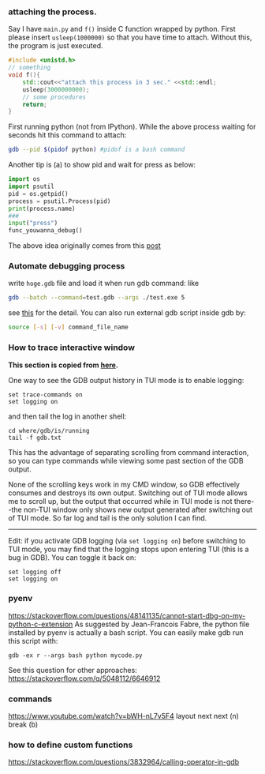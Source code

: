 ### attaching the process.
Say I have `main.py` and `f()` inside C function wrapped by python. First please insert `usleep(1000000)` so that you have time to attach. Without this, the program is just executed. 
```cpp
#include <unistd.h>
// something
void f(){
    std::cout<<"attach this process in 3 sec." <<std::endl;
    usleep(3000000000);
    // some procedures
    return;
}
```
First running python (not from IPython). While the above process waiting for seconds hit this command to attach:
```bash
gdb --pid $(pidof python) #pidof is a bash command
```
Another tip is (a) to show pid and wait for press as below:
```python
import os
import psutil
pid = os.getpid()
process = psutil.Process(pid)
print(process.name)
###  
input("press")
func_youwanna_debug()
```
The above idea originally comes from this [post](https://stackoverflow.com/questions/57612531/step-from-pdb-in-gdb-when-debugging-c-extension)
### Automate debugging process
write `hoge.gdb` file and load it when run gdb command: like 
```bash
gdb --batch --command=test.gdb --args ./test.exe 5
```
see [this](https://stackoverflow.com/questions/10748501/what-are-the-best-ways-to-automate-a-gdb-debugging-session) for the detail.
You can also run external gdb script inside gdb by:
```bash
source [-s] [-v] command_file_name
```

### How to trace interactive window 
**This section is copied from [here](https://stackoverflow.com/questions/9257085/how-can-i-scroll-back-in-gdbs-command-window-in-the-tui-mode).**

One way to see the GDB output history in TUI mode is to enable logging:

    set trace-commands on
    set logging on

and then tail the log in another shell:

    cd where/gdb/is/running
    tail -f gdb.txt

This has the advantage of separating scrolling from command interaction, so you can type commands while viewing some past section of the GDB output.

None of the scrolling keys work in my CMD window, so GDB effectively consumes and destroys its own output. Switching out of TUI mode allows me to scroll up, but the output that occurred while in TUI mode is not there--the non-TUI window only shows new output generated after switching out of TUI mode. So far log and tail is the only solution I can find.

------

Edit: if you activate GDB logging (via `set logging on`) before switching to TUI mode, you may find that the logging stops upon entering TUI (this is a bug in GDB). You can toggle it back on:

    set logging off
    set logging on

### pyenv
https://stackoverflow.com/questions/48141135/cannot-start-dbg-on-my-python-c-extension
As suggested by Jean-Francois Fabre, the python file installed by pyenv is actually a bash script. You can easily make gdb run this script with:

    gdb -ex r --args bash python mycode.py

See this question for other approaches: https://stackoverflow.com/q/5048112/6646912


### commands
https://www.youtube.com/watch?v=bWH-nL7v5F4
layout next
next (n)
break (b)
### how to define custom functions 
https://stackoverflow.com/questions/3832964/calling-operator-in-gdb
